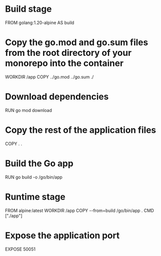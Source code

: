 # Build stage
FROM golang:1.20-alpine AS build

# Copy the go.mod and go.sum files from the root directory of your monorepo into the container
WORKDIR /app
COPY ../go.mod ../go.sum ./

# Download dependencies
RUN go mod download

# Copy the rest of the application files
COPY . .

# Build the Go app
RUN go build -o /go/bin/app

# Runtime stage
FROM alpine:latest
WORKDIR /app
COPY --from=build /go/bin/app .
CMD ["./app"]

# Expose the application port
EXPOSE 50051